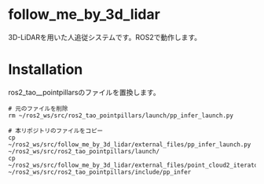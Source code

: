 # follow_me_by_3d_lidar
3D-LiDARを用いた人追従システムです。ROS2で動作します。

# Installation

ros2_tao__pointpillarsのファイルを置換します。
```
# 元のファイルを削除
rm ~/ros2_ws/src/ros2_tao_pointpillars/launch/pp_infer_launch.py

# 本リポジトリのファイルをコピー
cp ~/ros2_ws/src/follow_me_by_3d_lidar/external_files/pp_infer_launch.py ~/ros2_ws/src/ros2_tao_pointpillars/launch/
cp ~/ros2_ws/src/follow_me_by_3d_lidar/external_files/point_cloud2_iterator.hpp ~/ros2_ws/src/ros2_tao_pointpillars/include/pp_infer
```
